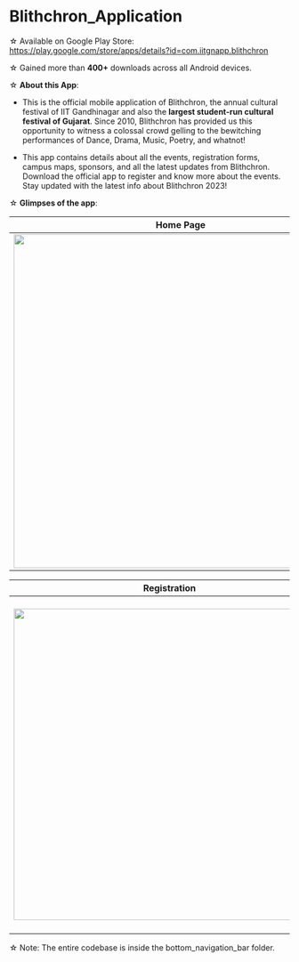 # Blithchron_Application

☆ Available on Google Play Store: https://play.google.com/store/apps/details?id=com.iitgnapp.blithchron

☆ Gained more than **400+** downloads across all Android devices.

☆ **About this App**: 

- This is the official mobile application of Blithchron, the annual cultural festival of IIT Gandhinagar and also the **largest student-run cultural festival of Gujarat**. Since 2010, Blithchron has provided us this opportunity to witness a colossal crowd gelling to the bewitching performances of Dance, Drama, Music, Poetry, and whatnot! 

- This app contains details about all the events, registration forms, campus maps, sponsors, and all the latest updates from Blithchron.
Download the official app to register and know more about the events. Stay updated with the latest info about Blithchron 2023!

☆ **Glimpses of the app**:
 
| Home Page      | Events      | User Profile      | 
|------------|-------------|------------|
| <img src="https://github.com/ayushmodi12/Blith_App/assets/113369113/726c7ad1-a441-4597-8916-5f15d4060f33" width="600"> | <img src="https://github.com/ayushmodi12/Blith_App/assets/113369113/51a4c146-9172-4dd8-bcaa-940a6fb77716" width="600"> | <img src="https://github.com/ayushmodi12/Blith_App/assets/113369113/9f618615-b5f0-46df-b6e4-bb9ed9415b61" width="600"> | 

| Registration      | Photo Gallery      | Campus Map      | 
|------------|-------------|------------|
| <img src="https://github.com/ayushmodi12/Blith_App/assets/113369113/03ba9805-f4bc-441b-8b30-2ebbe94bd5ce" width="560"> | <img src="https://github.com/ayushmodi12/Blith_App/assets/113369113/6ad4de38-bcad-4f92-be95-dc8e8f35338d" width="600"> | <img src="https://github.com/ayushmodi12/Blith_App/assets/113369113/52ed45f1-9fbd-4726-9350-a449c6542436)" width="600">

☆ Note: The entire codebase is inside the bottom_navigation_bar folder.
